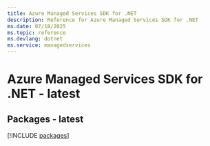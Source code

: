 ```yaml
---
title: Azure Managed Services SDK for .NET
description: Reference for Azure Managed Services SDK for .NET
ms.date: 07/18/2025
ms.topic: reference
ms.devlang: dotnet
ms.service: managedservices
---
```

# Azure Managed Services SDK for .NET - latest
## Packages - latest
[!INCLUDE [packages](managed-services-index.md)]